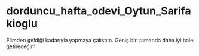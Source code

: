 # dorduncu_hafta_odevi_Oytun_Sarifakioglu

Elimden geldiği kadarıyla yapmaya çalıştım.
Geniş bir zamanda daha iyi hale getireceğim

